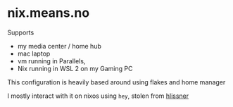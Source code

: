 # nix.means.no

Supports 
* my media center / home hub
* mac laptop
* vm running in Parallels,
* Nix running in WSL 2 on my Gaming PC

This configuration is heavily based around using flakes and home manager

I mostly interact with it on nixos using `hey`, stolen from [hlissner](https://github.com/hlissner/dotfiles)

